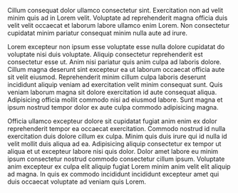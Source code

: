 Cillum consequat dolor ullamco consectetur sint. Exercitation non ad velit minim quis ad in Lorem velit. Voluptate ad reprehenderit magna officia duis velit velit occaecat et laborum labore ullamco enim Lorem. Non consectetur cupidatat minim pariatur consequat minim nulla aute ad irure.

Lorem excepteur non ipsum esse voluptate esse nulla dolore cupidatat do voluptate nisi duis voluptate. Aliquip consectetur reprehenderit est consectetur esse ut. Anim nisi pariatur quis anim culpa ad laboris dolore. Cillum magna deserunt sint excepteur ea ut laborum occaecat officia aute sit velit eiusmod. Reprehenderit minim cillum culpa laboris deserunt incididunt aliquip veniam ad exercitation velit minim consequat sunt. Quis veniam laborum magna sit dolore exercitation id aute consequat aliqua. Adipisicing officia mollit commodo nisi ad eiusmod labore. Sunt magna et ipsum nostrud tempor dolor ex aute culpa commodo adipisicing magna.

Officia ullamco excepteur dolore sit cupidatat fugiat anim enim ex dolor reprehenderit tempor ea occaecat exercitation. Commodo nostrud id nulla exercitation duis dolore cillum ex culpa. Minim quis duis irure qui id nulla id velit mollit duis aliqua ad ea. Adipisicing aliquip consectetur ex tempor ut aliqua et ut excepteur labore nisi quis dolor. Dolor amet labore eu minim ipsum consectetur nostrud commodo consectetur cillum ipsum. Voluptate anim excepteur ex culpa elit aliquip fugiat Lorem minim anim velit elit aliquip ad magna. In quis ex commodo incididunt incididunt excepteur amet qui duis occaecat voluptate ad veniam quis Lorem.
